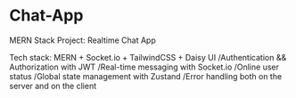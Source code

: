 # Chat-App
MERN Stack Project: Realtime Chat App

Tech stack: MERN + Socket.io + TailwindCSS + Daisy UI
/Authentication && Authorization with JWT
/Real-time messaging with Socket.io
/Online user status
/Global state management with Zustand
/Error handling both on the server and on the client
